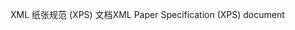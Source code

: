 <span data-ttu-id="ea7aa-101">XML 纸张规范 (XPS) 文档</span><span class="sxs-lookup"><span data-stu-id="ea7aa-101">XML Paper Specification (XPS) document</span></span>